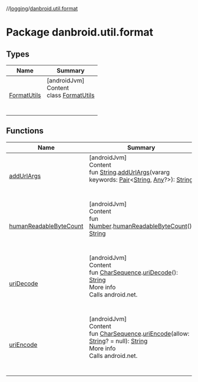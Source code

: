 //[logging](../../index.md)/[danbroid.util.format](index.md)



# Package danbroid.util.format  


## Types  
  
|  Name |  Summary | 
|---|---|
| <a name="danbroid.util.format/FormatUtils///PointingToDeclaration/"></a>[FormatUtils](-format-utils/index.md)| <a name="danbroid.util.format/FormatUtils///PointingToDeclaration/"></a>[androidJvm]  <br>Content  <br>class [FormatUtils](-format-utils/index.md)  <br><br><br>|


## Functions  
  
|  Name |  Summary | 
|---|---|
| <a name="danbroid.util.format//addUrlArgs/kotlin.String#kotlin.Array[kotlin.Pair[kotlin.String,kotlin.Any?]]/PointingToDeclaration/"></a>[addUrlArgs](add-url-args.md)| <a name="danbroid.util.format//addUrlArgs/kotlin.String#kotlin.Array[kotlin.Pair[kotlin.String,kotlin.Any?]]/PointingToDeclaration/"></a>[androidJvm]  <br>Content  <br>fun [String](https://kotlinlang.org/api/latest/jvm/stdlib/kotlin/-string/index.html).[addUrlArgs](add-url-args.md)(vararg keywords: [Pair](https://kotlinlang.org/api/latest/jvm/stdlib/kotlin/-pair/index.html)<[String](https://kotlinlang.org/api/latest/jvm/stdlib/kotlin/-string/index.html), [Any](https://kotlinlang.org/api/latest/jvm/stdlib/kotlin/-any/index.html)?>): [String](https://kotlinlang.org/api/latest/jvm/stdlib/kotlin/-string/index.html)  <br><br><br>|
| <a name="danbroid.util.format//humanReadableByteCount/kotlin.Number#/PointingToDeclaration/"></a>[humanReadableByteCount](human-readable-byte-count.md)| <a name="danbroid.util.format//humanReadableByteCount/kotlin.Number#/PointingToDeclaration/"></a>[androidJvm]  <br>Content  <br>fun [Number](https://kotlinlang.org/api/latest/jvm/stdlib/kotlin/-number/index.html).[humanReadableByteCount](human-readable-byte-count.md)(): [String](https://kotlinlang.org/api/latest/jvm/stdlib/kotlin/-string/index.html)  <br><br><br>|
| <a name="danbroid.util.format//uriDecode/kotlin.CharSequence#/PointingToDeclaration/"></a>[uriDecode](uri-decode.md)| <a name="danbroid.util.format//uriDecode/kotlin.CharSequence#/PointingToDeclaration/"></a>[androidJvm]  <br>Content  <br>fun [CharSequence](https://kotlinlang.org/api/latest/jvm/stdlib/kotlin/-char-sequence/index.html).[uriDecode](uri-decode.md)(): [String](https://kotlinlang.org/api/latest/jvm/stdlib/kotlin/-string/index.html)  <br>More info  <br>Calls android.net.  <br><br><br>|
| <a name="danbroid.util.format//uriEncode/kotlin.CharSequence#kotlin.String?/PointingToDeclaration/"></a>[uriEncode](uri-encode.md)| <a name="danbroid.util.format//uriEncode/kotlin.CharSequence#kotlin.String?/PointingToDeclaration/"></a>[androidJvm]  <br>Content  <br>fun [CharSequence](https://kotlinlang.org/api/latest/jvm/stdlib/kotlin/-char-sequence/index.html).[uriEncode](uri-encode.md)(allow: [String](https://kotlinlang.org/api/latest/jvm/stdlib/kotlin/-string/index.html)? = null): [String](https://kotlinlang.org/api/latest/jvm/stdlib/kotlin/-string/index.html)  <br>More info  <br>Calls android.net.  <br><br><br>|


